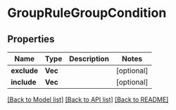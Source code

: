 # GroupRuleGroupCondition

## Properties
Name | Type | Description | Notes
------------ | ------------- | ------------- | -------------
**exclude** | **Vec<String>** |  | [optional] 
**include** | **Vec<String>** |  | [optional] 

[[Back to Model list]](../README.md#documentation-for-models) [[Back to API list]](../README.md#documentation-for-api-endpoints) [[Back to README]](../README.md)


